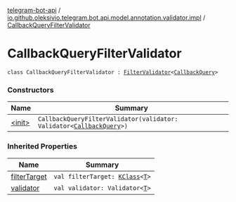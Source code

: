 [telegram-bot-api](../../index.md) / [io.github.oleksivio.telegram.bot.api.model.annotation.validator.impl](../index.md) / [CallbackQueryFilterValidator](./index.md)

# CallbackQueryFilterValidator

`class CallbackQueryFilterValidator : `[`FilterValidator`](../../io.github.oleksivio.telegram.bot.api.model.annotation.validator/-filter-validator/index.md)`<`[`CallbackQuery`](../../io.github.oleksivio.telegram.bot.api.model.objects.std/-callback-query/index.md)`>`

### Constructors

| Name | Summary |
|---|---|
| [&lt;init&gt;](-init-.md) | `CallbackQueryFilterValidator(validator: Validator<`[`CallbackQuery`](../../io.github.oleksivio.telegram.bot.api.model.objects.std/-callback-query/index.md)`>)` |

### Inherited Properties

| Name | Summary |
|---|---|
| [filterTarget](../../io.github.oleksivio.telegram.bot.api.model.annotation.validator/-filter-validator/filter-target.md) | `val filterTarget: `[`KClass`](https://kotlinlang.org/api/latest/jvm/stdlib/kotlin.reflect/-k-class/index.html)`<`[`T`](../../io.github.oleksivio.telegram.bot.api.model.annotation.validator/-filter-validator/index.md#T)`>` |
| [validator](../../io.github.oleksivio.telegram.bot.api.model.annotation.validator/-filter-validator/validator.md) | `val validator: Validator<`[`T`](../../io.github.oleksivio.telegram.bot.api.model.annotation.validator/-filter-validator/index.md#T)`>` |
